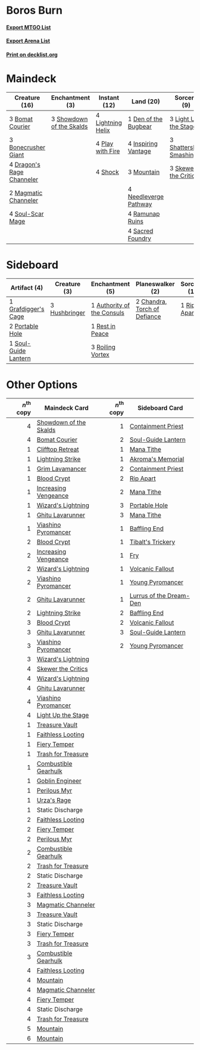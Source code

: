 # Boros Burn

#### [Export MTGO List](../collection/Boros%20Burn/Boros%20Burn.txt)
#### [Export Arena List](../collection/Boros%20Burn/Boros%20Burn_arena.txt)
#### [Print on decklist.org](http://decklist.org/?deckmain=3%09Bomat%20Courier%0A3%09Bonecrusher%20Giant%0A1%09Den%20of%20the%20Bugbear%0A4%09Dragon's%20Rage%20Channeler%0A4%09Inspiring%20Vantage%0A3%09Light%20Up%20the%20Stage%0A4%09Lightning%20Helix%0A2%09Magmatic%20Channeler%0A3%09Mountain%0A4%09Needleverge%20Pathway%0A4%09Play%20with%20Fire%0A4%09Ramunap%20Ruins%0A4%09Sacred%20Foundry%0A3%09Shatterskull%20Smashing%0A4%09Shock%0A3%09Showdown%20of%20the%20Skalds%0A3%09Skewer%20the%20Critics%0A4%09Soul-Scar%20Mage&deckside=1%09Authority%20of%20the%20Consuls%0A2%09Chandra,%20Torch%20of%20Defiance%0A1%09Grafdigger's%20Cage%0A3%09Hushbringer%0A2%09Portable%20Hole%0A1%09Rest%20in%20Peace%0A1%09Rip%20Apart%0A3%09Roiling%20Vortex%0A1%09Soul-Guide%20Lantern)
# Maindeck

|                                           Creature (16)                                            |                                          Enchantment (3)                                          |                                        Instant (12)                                        |                                           Land (20)                                            |                                           Sorcery (9)                                            |
|----------------------------------------------------------------------------------------------------|---------------------------------------------------------------------------------------------------|--------------------------------------------------------------------------------------------|------------------------------------------------------------------------------------------------|--------------------------------------------------------------------------------------------------|
|3 [Bomat Courier](http://gatherer.wizards.com/Pages/Card/Details.aspx?multiverseid=417772)          |3 [Showdown of the Skalds](http://gatherer.wizards.com/Pages/Card/Details.aspx?multiverseid=503845)|4 [Lightning Helix](http://gatherer.wizards.com/Pages/Card/Details.aspx?multiverseid=249386)|1 [Den of the Bugbear](http://gatherer.wizards.com/Pages/Card/Details.aspx?multiverseid=527541) |3 [Light Up the Stage](http://gatherer.wizards.com/Pages/Card/Details.aspx?multiverseid=457251)   |
|3 [Bonecrusher Giant](http://gatherer.wizards.com/Pages/Card/Details.aspx?multiverseid=473077)      |                                                                                                   |4 [Play with Fire](http://gatherer.wizards.com/Pages/Card/Details.aspx?multiverseid=534933) |4 [Inspiring Vantage](http://gatherer.wizards.com/Pages/Card/Details.aspx?multiverseid=417819)  |3 [Shatterskull Smashing](http://gatherer.wizards.com/Pages/Card/Details.aspx?multiverseid=491802)|
|4 [Dragon's Rage Channeler](http://gatherer.wizards.com/Pages/Card/Details.aspx?multiverseid=522197)|                                                                                                   |4 [Shock](http://gatherer.wizards.com/Pages/Card/Details.aspx?multiverseid=129732)          |3 [Mountain](http://gatherer.wizards.com/Pages/Card/Details.aspx?multiverseid=439859)           |3 [Skewer the Critics](http://gatherer.wizards.com/Pages/Card/Details.aspx?multiverseid=457259)   |
|2 [Magmatic Channeler](http://gatherer.wizards.com/Pages/Card/Details.aspx?multiverseid=491789)     |                                                                                                   |                                                                                            |4 [Needleverge Pathway](http://gatherer.wizards.com/Pages/Card/Details.aspx?multiverseid=491918)|                                                                                                  |
|4 [Soul-Scar Mage](http://gatherer.wizards.com/Pages/Card/Details.aspx?multiverseid=426850)         |                                                                                                   |                                                                                            |4 [Ramunap Ruins](http://gatherer.wizards.com/Pages/Card/Details.aspx?multiverseid=430870)      |                                                                                                  |
|                                                                                                    |                                                                                                   |                                                                                            |4 [Sacred Foundry](http://gatherer.wizards.com/Pages/Card/Details.aspx?multiverseid=405106)     |                                                                                                  |


# Sideboard

|                                         Artifact (4)                                          |                                      Creature (3)                                      |                                           Enchantment (5)                                           |                                           Planeswalker (2)                                            |                                     Sorcery (1)                                      |
|-----------------------------------------------------------------------------------------------|----------------------------------------------------------------------------------------|-----------------------------------------------------------------------------------------------------|-------------------------------------------------------------------------------------------------------|--------------------------------------------------------------------------------------|
|1 [Grafdigger's Cage](http://gatherer.wizards.com/Pages/Card/Details.aspx?multiverseid=278452) |3 [Hushbringer](http://gatherer.wizards.com/Pages/Card/Details.aspx?multiverseid=472980)|1 [Authority of the Consuls](http://gatherer.wizards.com/Pages/Card/Details.aspx?multiverseid=417578)|2 [Chandra, Torch of Defiance](http://gatherer.wizards.com/Pages/Card/Details.aspx?multiverseid=417683)|1 [Rip Apart](http://gatherer.wizards.com/Pages/Card/Details.aspx?multiverseid=513717)|
|2 [Portable Hole](http://gatherer.wizards.com/Pages/Card/Details.aspx?multiverseid=527320)     |                                                                                        |1 [Rest in Peace](http://gatherer.wizards.com/Pages/Card/Details.aspx?multiverseid=442021)           |                                                                                                       |                                                                                      |
|1 [Soul-Guide Lantern](http://gatherer.wizards.com/Pages/Card/Details.aspx?multiverseid=476488)|                                                                                        |3 [Roiling Vortex](http://gatherer.wizards.com/Pages/Card/Details.aspx?multiverseid=491797)          |                                                                                                       |                                                                                      |


# Other Options

|*n*<sup>th</sup> copy|                                          Maindeck Card                                          |*n*<sup>th</sup> copy|                                          Sideboard Card                                          |
|--------------------:|-------------------------------------------------------------------------------------------------|--------------------:|--------------------------------------------------------------------------------------------------|
|                    4|[Showdown of the Skalds](http://gatherer.wizards.com/Pages/Card/Details.aspx?multiverseid=503845)|                    1|[Containment Priest](http://gatherer.wizards.com/Pages/Card/Details.aspx?multiverseid=389470)     |
|                    4|[Bomat Courier](http://gatherer.wizards.com/Pages/Card/Details.aspx?multiverseid=417772)         |                    2|[Soul-Guide Lantern](http://gatherer.wizards.com/Pages/Card/Details.aspx?multiverseid=476488)     |
|                    1|[Clifftop Retreat](http://gatherer.wizards.com/Pages/Card/Details.aspx?multiverseid=443127)      |                    1|[Mana Tithe](http://gatherer.wizards.com/Pages/Card/Details.aspx?multiverseid=122324)             |
|                    1|[Lightning Strike](http://gatherer.wizards.com/Pages/Card/Details.aspx?multiverseid=383299)      |                    1|[Akroma's Memorial](http://gatherer.wizards.com/Pages/Card/Details.aspx?multiverseid=136150)      |
|                    1|[Grim Lavamancer](http://gatherer.wizards.com/Pages/Card/Details.aspx?multiverseid=430589)       |                    2|[Containment Priest](http://gatherer.wizards.com/Pages/Card/Details.aspx?multiverseid=389470)     |
|                    1|[Blood Crypt](http://gatherer.wizards.com/Pages/Card/Details.aspx?multiverseid=97102)            |                    2|[Rip Apart](http://gatherer.wizards.com/Pages/Card/Details.aspx?multiverseid=513717)              |
|                    1|[Increasing Vengeance](http://gatherer.wizards.com/Pages/Card/Details.aspx?multiverseid=262661)  |                    2|[Mana Tithe](http://gatherer.wizards.com/Pages/Card/Details.aspx?multiverseid=122324)             |
|                    1|[Wizard's Lightning](http://gatherer.wizards.com/Pages/Card/Details.aspx?multiverseid=443040)    |                    3|[Portable Hole](http://gatherer.wizards.com/Pages/Card/Details.aspx?multiverseid=527320)          |
|                    1|[Ghitu Lavarunner](http://gatherer.wizards.com/Pages/Card/Details.aspx?multiverseid=443015)      |                    3|[Mana Tithe](http://gatherer.wizards.com/Pages/Card/Details.aspx?multiverseid=122324)             |
|                    1|[Viashino Pyromancer](http://gatherer.wizards.com/Pages/Card/Details.aspx?multiverseid=447302)   |                    1|[Baffling End](http://gatherer.wizards.com/Pages/Card/Details.aspx?multiverseid=439658)           |
|                    2|[Blood Crypt](http://gatherer.wizards.com/Pages/Card/Details.aspx?multiverseid=97102)            |                    1|[Tibalt's Trickery](http://gatherer.wizards.com/Pages/Card/Details.aspx?multiverseid=503765)      |
|                    2|[Increasing Vengeance](http://gatherer.wizards.com/Pages/Card/Details.aspx?multiverseid=262661)  |                    1|[Fry](http://gatherer.wizards.com/Pages/Card/Details.aspx?multiverseid=466894)                    |
|                    2|[Wizard's Lightning](http://gatherer.wizards.com/Pages/Card/Details.aspx?multiverseid=443040)    |                    1|[Volcanic Fallout](http://gatherer.wizards.com/Pages/Card/Details.aspx?multiverseid=220512)       |
|                    2|[Viashino Pyromancer](http://gatherer.wizards.com/Pages/Card/Details.aspx?multiverseid=447302)   |                    1|[Young Pyromancer](http://gatherer.wizards.com/Pages/Card/Details.aspx?multiverseid=426592)       |
|                    2|[Ghitu Lavarunner](http://gatherer.wizards.com/Pages/Card/Details.aspx?multiverseid=443015)      |                    1|[Lurrus of the Dream-Den](http://gatherer.wizards.com/Pages/Card/Details.aspx?multiverseid=479746)|
|                    2|[Lightning Strike](http://gatherer.wizards.com/Pages/Card/Details.aspx?multiverseid=383299)      |                    2|[Baffling End](http://gatherer.wizards.com/Pages/Card/Details.aspx?multiverseid=439658)           |
|                    3|[Blood Crypt](http://gatherer.wizards.com/Pages/Card/Details.aspx?multiverseid=97102)            |                    2|[Volcanic Fallout](http://gatherer.wizards.com/Pages/Card/Details.aspx?multiverseid=220512)       |
|                    3|[Ghitu Lavarunner](http://gatherer.wizards.com/Pages/Card/Details.aspx?multiverseid=443015)      |                    3|[Soul-Guide Lantern](http://gatherer.wizards.com/Pages/Card/Details.aspx?multiverseid=476488)     |
|                    3|[Viashino Pyromancer](http://gatherer.wizards.com/Pages/Card/Details.aspx?multiverseid=447302)   |                    2|[Young Pyromancer](http://gatherer.wizards.com/Pages/Card/Details.aspx?multiverseid=426592)       |
|                    3|[Wizard's Lightning](http://gatherer.wizards.com/Pages/Card/Details.aspx?multiverseid=443040)    |                     |                                                                                                  |
|                    4|[Skewer the Critics](http://gatherer.wizards.com/Pages/Card/Details.aspx?multiverseid=457259)    |                     |                                                                                                  |
|                    4|[Wizard's Lightning](http://gatherer.wizards.com/Pages/Card/Details.aspx?multiverseid=443040)    |                     |                                                                                                  |
|                    4|[Ghitu Lavarunner](http://gatherer.wizards.com/Pages/Card/Details.aspx?multiverseid=443015)      |                     |                                                                                                  |
|                    4|[Viashino Pyromancer](http://gatherer.wizards.com/Pages/Card/Details.aspx?multiverseid=447302)   |                     |                                                                                                  |
|                    4|[Light Up the Stage](http://gatherer.wizards.com/Pages/Card/Details.aspx?multiverseid=457251)    |                     |                                                                                                  |
|                    1|[Treasure Vault](http://gatherer.wizards.com/Pages/Card/Details.aspx?multiverseid=527548)        |                     |                                                                                                  |
|                    1|[Faithless Looting](http://gatherer.wizards.com/Pages/Card/Details.aspx?multiverseid=389512)     |                     |                                                                                                  |
|                    1|[Fiery Temper](http://gatherer.wizards.com/Pages/Card/Details.aspx?multiverseid=409908)          |                     |                                                                                                  |
|                    1|[Trash for Treasure](http://gatherer.wizards.com/Pages/Card/Details.aspx?multiverseid=420753)    |                     |                                                                                                  |
|                    1|[Combustible Gearhulk](http://gatherer.wizards.com/Pages/Card/Details.aspx?multiverseid=417685)  |                     |                                                                                                  |
|                    1|[Goblin Engineer](http://gatherer.wizards.com/Pages/Card/Details.aspx?multiverseid=464077)       |                     |                                                                                                  |
|                    1|[Perilous Myr](http://gatherer.wizards.com/Pages/Card/Details.aspx?multiverseid=442216)          |                     |                                                                                                  |
|                    1|[Urza's Rage](http://gatherer.wizards.com/Pages/Card/Details.aspx?multiverseid=405430)           |                     |                                                                                                  |
|                    1|Static Discharge                                                                                 |                     |                                                                                                  |
|                    2|[Faithless Looting](http://gatherer.wizards.com/Pages/Card/Details.aspx?multiverseid=389512)     |                     |                                                                                                  |
|                    2|[Fiery Temper](http://gatherer.wizards.com/Pages/Card/Details.aspx?multiverseid=409908)          |                     |                                                                                                  |
|                    2|[Perilous Myr](http://gatherer.wizards.com/Pages/Card/Details.aspx?multiverseid=442216)          |                     |                                                                                                  |
|                    2|[Combustible Gearhulk](http://gatherer.wizards.com/Pages/Card/Details.aspx?multiverseid=417685)  |                     |                                                                                                  |
|                    2|[Trash for Treasure](http://gatherer.wizards.com/Pages/Card/Details.aspx?multiverseid=420753)    |                     |                                                                                                  |
|                    2|Static Discharge                                                                                 |                     |                                                                                                  |
|                    2|[Treasure Vault](http://gatherer.wizards.com/Pages/Card/Details.aspx?multiverseid=527548)        |                     |                                                                                                  |
|                    3|[Faithless Looting](http://gatherer.wizards.com/Pages/Card/Details.aspx?multiverseid=389512)     |                     |                                                                                                  |
|                    3|[Magmatic Channeler](http://gatherer.wizards.com/Pages/Card/Details.aspx?multiverseid=491789)    |                     |                                                                                                  |
|                    3|[Treasure Vault](http://gatherer.wizards.com/Pages/Card/Details.aspx?multiverseid=527548)        |                     |                                                                                                  |
|                    3|Static Discharge                                                                                 |                     |                                                                                                  |
|                    3|[Fiery Temper](http://gatherer.wizards.com/Pages/Card/Details.aspx?multiverseid=409908)          |                     |                                                                                                  |
|                    3|[Trash for Treasure](http://gatherer.wizards.com/Pages/Card/Details.aspx?multiverseid=420753)    |                     |                                                                                                  |
|                    3|[Combustible Gearhulk](http://gatherer.wizards.com/Pages/Card/Details.aspx?multiverseid=417685)  |                     |                                                                                                  |
|                    4|[Faithless Looting](http://gatherer.wizards.com/Pages/Card/Details.aspx?multiverseid=389512)     |                     |                                                                                                  |
|                    4|[Mountain](http://gatherer.wizards.com/Pages/Card/Details.aspx?multiverseid=439859)              |                     |                                                                                                  |
|                    4|[Magmatic Channeler](http://gatherer.wizards.com/Pages/Card/Details.aspx?multiverseid=491789)    |                     |                                                                                                  |
|                    4|[Fiery Temper](http://gatherer.wizards.com/Pages/Card/Details.aspx?multiverseid=409908)          |                     |                                                                                                  |
|                    4|Static Discharge                                                                                 |                     |                                                                                                  |
|                    4|[Trash for Treasure](http://gatherer.wizards.com/Pages/Card/Details.aspx?multiverseid=420753)    |                     |                                                                                                  |
|                    5|[Mountain](http://gatherer.wizards.com/Pages/Card/Details.aspx?multiverseid=439859)              |                     |                                                                                                  |
|                    6|[Mountain](http://gatherer.wizards.com/Pages/Card/Details.aspx?multiverseid=439859)              |                     |                                                                                                  |

